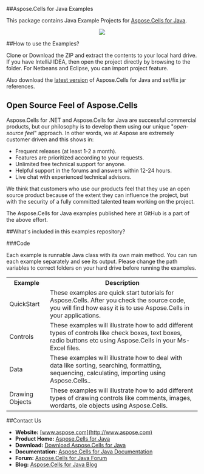 ##Aspose.Cells for Java Examples

This package contains Java Example Projects for [Aspose.Cells for Java](http://www.aspose.com/java/excel-component.aspx).

<p align="center"
  <a title="Download ZIP" href="https://github.com/asposecells/Aspose_Cells_Java/archive/master.zip">
	<img src="http://i.imgur.com/hwNhrGZ.png" />
  </a>
</p>

##How to use the Examples?

Clone or Download the ZIP and extract the contents to your local hard drive. If you have IntelliJ IDEA, then open the project directly 
by browsing to the folder. For Netbeans and Eclipse, you can import project feature.

Also download the [latest version](http://www.aspose.com/community/files/72/java-components/aspose.cells-for-java/default.aspx) of Aspose.Cells for Java and set/fix jar references.

## Open Source Feel of Aspose.Cells

Aspose.Cells for .NET and Aspose.Cells for Java are successful commercial products, but our philosophy is to develop them using our unique "*open-source feel*" approach. In other words, we at Aspose are extremely customer driven and this shows in:

+ Frequent releases (at least 1-2 a month).
+ Features are prioritized according to your requests.
+ Unlimited free technical support for anyone.
+ Helpful support in the forums and answers within 12-24 hours.
+ Live chat with experienced technical advisors.

We think that customers who use our products feel that they use an open source product because of the extent they can influence the project, but with the security of a fully committed talented team working on the project.

The Aspose.Cells for Java examples published here at GitHub is a part of the above effort.

##What's included in this examples repository?

###Code

Each example is runnable Java class with its own main method. You can run each example separately and see its output. Please change the path variables to correct folders on your hard drive before running the examples.

<table>
  <tr><th>Example<th>Description</th></tr>
  <tr><td>QuickStart</td><td>These examples are quick start tutorials for Aspose.Cells. After you check the source code, you will find how easy it is to use Aspose.Cells in your applications.</td></tr>
  <tr><td>Controls</td><td>These examples will illustrate how to add different types of controls like check boxes, text boxes, radio buttons etc using Aspose.Cells in your Ms-Excel files.</td></tr>
  <tr><td>Data</td><td>These examples will illustrate how to deal with data like sorting, searching, formatting, sequencing, calculating, importing using Aspose.Cells..</td></tr>
  <tr><td>Drawing Objects</td><td>These examples will illustrate how to add different types of drawing controls like comments, images, wordarts, ole objects using Aspose.Cells.</td></tr>

</table>

##Contact Us

+ **Website:** [www.aspose.com](http://www.aspose.com)
+ **Product Home:** [Aspose.Cells for Java](http://www.aspose.com/java/excel-component.aspx)
+ **Download:** [Download Aspose.Cells for Java](http://www.aspose.com/community/files/72/java-components/aspose.cells-for-java/default.aspx)
+ **Documentation:** [Aspose.Cells for Java Documentation](http://www.aspose.com/docs/display/cellsjava/Home)
+ **Forum:** [Aspose.Cells for Java Forum](http://www.aspose.com/community/forums/aspose.cells-product-family/19/showforum.aspx)
+ **Blog:** [Aspose.Cells for Java Blog](http://www.aspose.com/blogs/aspose-products/aspose-cells-product-family.html)
 




